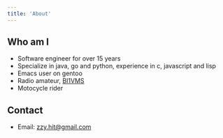 ```yaml
---
title: 'About'
---
```

## Who am I
- Software engineer for over 15 years
- Specialize in java, go and python, experience in c, javascript and lisp
- Emacs user on gentoo
- Radio amateur, [BI1VMS](https://www.qrz.com/db/BI1VMS)
- Motocycle rider

## Contact
- Email: zzy.hit@gmail.com
